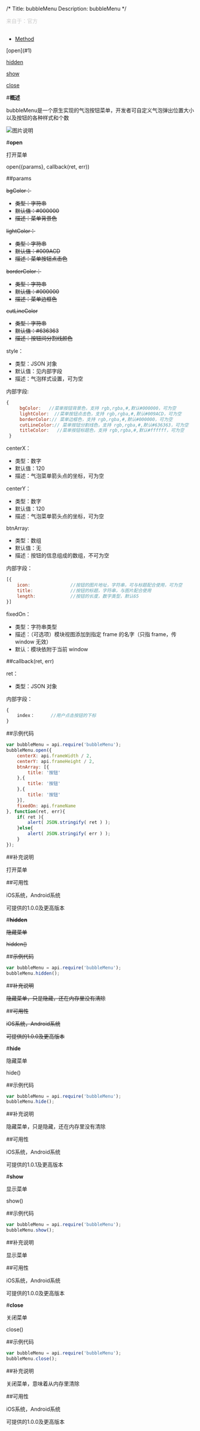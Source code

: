 /*
Title: bubbleMenu
Description: bubbleMenu
*/

<p style="color: #ccc; margin-bottom: 30px;">来自于：官方</p>

<ul id="tab" class="clearfix">
	<li class="active"><a href="#method-content">Method</a></li>
</ul>
<div id="method-content">

<div class="outline">
[open](#1)

[hidden](#2)

[show](#3)

[close](#4)
</div>

#**概述**

bubbleMenu是一个原生实现的气泡按钮菜单，开发者可自定义气泡弹出位置大小以及按钮的各种样式和个数

![图片说明](/img/docImage/bubbleMenu.jpg)

#**open**<div id="1"></div>

打开菜单

open({params}, callback(ret, err))

##params

<del>bgColor：</del>

- <del>类型：字符串</del>
- <del>默认值：#000000</del>
- <del>描述：菜单背景色</del>

<del>lightColor：</del>

- <del>类型：字符串</del>
- <del>默认值：#009ACD</del>
- <del>描述：菜单按钮点击色</del>

<del>borderColor：</del>

- <del>类型：字符串</del>
- <del>默认值：#000000</del>
- <del>描述：菜单边框色</del>

<del>cutLineColor</del>

- <del>类型：字符串</del>
- <del>默认值：#636363</del>
- <del>描述：按钮间分割线颜色</del>

style：

- 类型：JSON 对象
- 默认值：见内部字段
- 描述：气泡样式设置，可为空

 内部字段:
```js
{
     bgColor:   //菜单按钮背景色，支持 rgb,rgba,#,默认#000000，可为空
     lightColor:  //菜单按钮点击色，支持 rgb,rgba,#,默认#009ACD，可为空
     borderColor:// 菜单边框色，支持 rgb,rgba,#,默认#000000，可为空 
     cutLineColor:// 菜单按钮分割线色，支持 rgb,rgba,#,默认#636363，可为空
     titleColor:   //菜单按钮标题色，支持 rgb,rgba,#,默认#ffffff，可为空
 }
 ```

centerX：

- 类型：数字
- 默认值：120
- 描述：气泡菜单箭头点的坐标，可为空

centerY：

- 类型：数字
- 默认值：120
- 描述：气泡菜单箭头点的坐标，可为空

btnArray:

- 类型：数组
- 默认值：无
- 描述：按钮的信息组成的数组，不可为空

内部字段：

```js
[{
	icon:				//按钮的图片地址，字符串，可与标题配合使用，可为空
	title:				//按钮的标题，字符串，与图片配合使用
	length:				//按钮的长度，数字类型，默认65
}]
```

fixedOn：

- 类型：字符串类型
- 描述：（可选项）模块视图添加到指定 frame 的名字（只指 frame，传 window 无效）
- 默认：模块依附于当前 window

##callback(ret, err)

ret：

- 类型：JSON 对象

内部字段：

```js
{
	index：		//用户点击按钮的下标
}
```

##示例代码

```js
var bubbleMenu = api.require('bubbleMenu');
bubbleMenu.open({
	centerX: api.frameWidth / 2,
	centerY: api.frameHeight / 2,
	btnArray: [{
		title: '按钮'
	},{
		title: '按钮'
	},{
		title: '按钮'
	}],
    fixedOn: api.frameName
}, function(ret, err){		
	if( ret ){
		alert( JSON.stringify( ret ) );
	}else{
		alert( JSON.stringify( err ) );
	}
});
```

##补充说明

打开菜单

##可用性

iOS系统，Android系统

可提供的1.0.0及更高版本



#**<del>hidden</del>**<div id="2"></div>

<del>隐藏菜单</del>

<del>hidden()</del>

##<del>示例代码</del>

```js
var bubbleMenu = api.require('bubbleMenu');
bubbleMenu.hidden();
```

##<del>补充说明</del>

<del>隐藏菜单，只是隐藏，还在内存里没有清除</del>

##<del>可用性</del>

<del>iOS系统，Android系统</del>

<del>可提供的1.0.0及更高版本</del>

#**hide**<div id="2"></div>

隐藏菜单

hide()

##示例代码

```js
var bubbleMenu = api.require('bubbleMenu');
bubbleMenu.hide();
```

##补充说明

隐藏菜单，只是隐藏，还在内存里没有清除

##可用性

iOS系统，Android系统

可提供的1.0.1及更高版本

#**show**<div id="3"></div>

显示菜单

show()

##示例代码

```js
var bubbleMenu = api.require('bubbleMenu');
bubbleMenu.show();
```

##补充说明

显示菜单

##可用性

iOS系统，Android系统

可提供的1.0.0及更高版本



#**close**<div id="4"></div>

关闭菜单

close()

##示例代码

```js
var bubbleMenu = api.require('bubbleMenu');
bubbleMenu.close();
```

##补充说明

关闭菜单，意味着从内存里清除

##可用性

iOS系统，Android系统

可提供的1.0.0及更高版本
